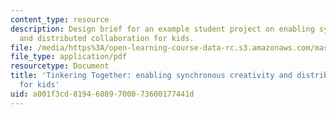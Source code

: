 ```yaml
---
content_type: resource
description: Design brief for an example student project on enabling synchronous creativity
  and distributed collaboration for kids.
file: /media/https%3A/open-learning-course-data-rc.s3.amazonaws.com/mas-714j-technologies-for-creative-learning-fall-2009/a001f3cd81946089700073600177441d_MITMAS_714JF09_pro_xbrief4.pdf
file_type: application/pdf
resourcetype: Document
title: 'Tinkering Together: enabling synchronous creativity and distributed collaboration
  for kids'
uid: a001f3cd-8194-6089-7000-73600177441d
---
```

